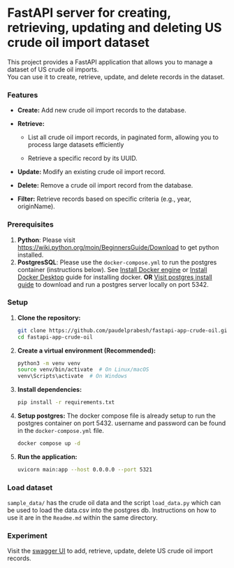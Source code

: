 # FastAPI server for creating, retrieving, updating and deleting US crude oil import dataset 

This project provides a FastAPI application that allows you to manage a dataset of US crude oil imports.  
You can use it to create, retrieve, update, and delete records in the dataset.

### Features

* **Create:** Add new crude oil import records to the database.

* **Retrieve:**

    * List all crude oil import records, in paginated form, allowing you to process large datasets efficiently

    * Retrieve a specific record by its UUID.

* **Update:** Modify an existing crude oil import record.

* **Delete:** Remove a crude oil import record from the database.

* **Filter:** Retrieve records based on specific criteria (e.g., year, originName).

### Prerequisites
1. **Python**: Please visit https://wiki.python.org/moin/BeginnersGuide/Download to get python installed.
2. **PostgresSQL**: Please use the `docker-compose.yml` to run the postgres container (instructions below). 
   See [Install Docker engine](https://docs.docker.com/engine/install/) or 
    [Install Docker Desktop](https://docs.docker.com/desktop/) guide for installing docker.
    **OR**
 [Visit postgres install guide](https://www.postgresql.org/download/) to download and run a postgres server locally on 
port 5342.

### Setup
1. **Clone the repository:**

    ```bash
    git clone https://github.com/paudelprabesh/fastapi-app-crude-oil.git
    cd fastapi-app-crude-oil
    ```
2. **Create a virtual environment (Recommended):**

    ```bash
    python3 -m venv venv
    source venv/bin/activate  # On Linux/macOS
    venv\Scripts\activate  # On Windows
    ```

3. **Install dependencies:**
    ```bash
    pip install -r requirements.txt
    ```
4. **Setup postgres:** 
    The docker compose file is already setup to run the postgres container on port 5432.
    username and password can be found in the `docker-compose.yml` file. 
    ```bash
    docker compose up -d
    ```

5. **Run the application:**

    ```bash
    uvicorn main:app --host 0.0.0.0 --port 5321
    ``` 

### Load dataset

`sample_data/` has the crude oil data and the script `load_data.py` which can be used to load the data.csv into the
postgres db. Instructions on how to use it are in the `Readme.md` within the same directory.

### Experiment

Visit the [swagger UI](http://0.0.0.0:5321/docs#) to add, retrieve, update, delete US crude oil import records.
